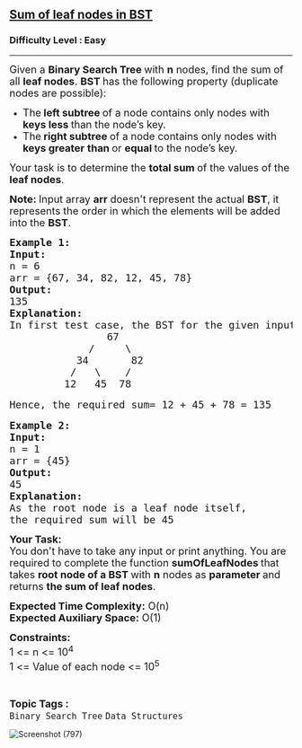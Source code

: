 <h2><a href="https://www.geeksforgeeks.org/problems/sum-of-leaf-nodes-in-bst/1">Sum of leaf nodes in BST</a></h2><h3>Difficulty Level : Easy</h3><hr><div class="problems_problem_content__Xm_eO"><p><span style="font-size: 18px;">Given a <strong>Binary Search Tree </strong>with <strong>n</strong> nodes, find the sum of all <strong>leaf nodes</strong>. <strong>BST </strong>has the following property&nbsp;(duplicate nodes are possible):</span></p>
<ul>
<li><span style="font-size: 18px;">The<strong> left subtree </strong>of a node contains only nodes with <strong>keys less </strong>than the node’s key.</span></li>
<li><span style="font-size: 18px;">The<strong> right subtree </strong>of a node contains only nodes with<strong> keys greater</strong> <strong>than </strong>or <strong>equal </strong>to the node’s key.</span></li>
</ul>
<p><span style="font-size: 18px;">Your task is to determine the <strong>total sum </strong>of the values of the <strong>leaf nodes</strong>.</span></p>
<p><strong><span style="font-size: 18px;">Note:&nbsp;</span></strong><span style="font-size: 18px;">Input array <strong>arr</strong> doesn't represent the actual <strong>BST</strong>, it represents the order in which the elements will be added into the <strong>BST</strong>.</span></p>
<pre><span style="font-size: 18px;"><strong>Example 1:</strong><br><strong>Input:</strong><br>n = 6<br>arr = {67, 34, 82, 12, 45, 78}<br></span><span style="font-size: 18px;"><strong>Output:</strong><br>135<br></span><span style="font-size: 18px;"><strong>Explanation:</strong><br>In first test case, the BST for the given input will be-</span><br><span style="font-size: 18px;"> &nbsp;&nbsp;&nbsp;&nbsp;&nbsp;&nbsp;&nbsp;&nbsp;&nbsp;&nbsp;&nbsp;&nbsp; &nbsp; 67</span><br><span style="font-size: 18px;">   &nbsp;&nbsp;&nbsp;&nbsp;&nbsp;&nbsp;&nbsp;&nbsp;&nbsp; /     \</span><br><span style="font-size: 18px;">         &nbsp;&nbsp;34&nbsp;&nbsp;&nbsp;&nbsp;&nbsp;&nbsp; 82</span><br><span style="font-size: 18px;">        &nbsp; /&nbsp;&nbsp; \&nbsp; &nbsp; /</span><br><span style="font-size: 18px;">         12&nbsp;&nbsp; 45&nbsp;&nbsp;78</span><br><br><span style="font-size: 18px;">Hence, the required sum= 12 + 45 + 78 = 135</span><br><br><span style="font-size: 18px;"><strong>Example 2:</strong><br><strong>Input:</strong><br>n = 1<br>arr = {45}</span><br><span style="font-size: 18px;"><strong>Output:</strong><br>45</span><br><span style="font-size: 18px;"><strong>Explanation:<br></strong>As the root node is a leaf node itself,&nbsp;<br>the required sum will be 45</span></pre>
<p><strong><span style="font-size: 18px;">Your Task:</span></strong><br><span style="font-size: 18px;">You don't have to take any input or print anything. You are required to complete the function <strong>sumOfLeafNodes&nbsp;</strong>that takes&nbsp;<strong>root node of a BST </strong>with <strong>n</strong> nodes as&nbsp;<strong>parameter&nbsp;</strong>and returns <strong>the sum of leaf nodes</strong>.&nbsp;</span></p>
<p><span style="font-size: 18px;"><strong>Expected Time Complexity:</strong> O(n)<br><strong>Expected Auxiliary Space:</strong> O(1)</span></p>
<p><span style="font-size: 18px;"><strong>Constraints:</strong><br>1 &lt;= n &lt;= 10<sup>4<br></sup>1 &lt;= Value of each node &lt;= 10<sup>5</sup></span></p></div><br><p><span style=font-size:18px><strong>Topic Tags : </strong><br><code>Binary Search Tree</code>&nbsp;<code>Data Structures</code>&nbsp;


![Screenshot (797)](https://github.com/shanvii/DSA-GFG-POTD-Coding-questions/assets/81086303/137b7520-27a8-4bd5-940f-91de79cd6453)
